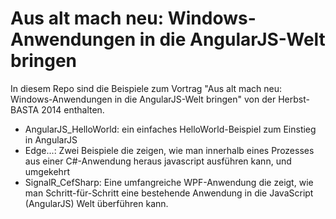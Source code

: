 Aus alt mach neu: Windows-Anwendungen in die AngularJS-Welt bringen
===================================================================

In diesem Repo sind die Beispiele zum Vortrag "Aus alt mach neu: Windows-Anwendungen in die AngularJS-Welt bringen" von der Herbst-BASTA 2014 enthalten.

- AngularJS_HelloWorld: ein einfaches HelloWorld-Beispiel zum Einstieg in AngularJS
- Edge...: Zwei Beispiele die zeigen, wie man innerhalb eines Prozesses aus einer C#-Anwendung heraus javascript ausführen kann, und umgekehrt
- SignalR_CefSharp: Eine umfangreiche WPF-Anwendung die zeigt, wie man Schritt-für-Schritt eine bestehende Anwendung in die JavaScript (AngularJS) Welt überführen kann.
